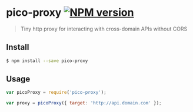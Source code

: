 # pico-proxy [![NPM version][npm-image]][npm-url]
> Tiny http proxy for interacting with cross-domain APIs without CORS


## Install

```sh
$ npm install --save pico-proxy
```


## Usage

```js
var picoProxy = require('pico-proxy');

var proxy = picoProxy({ target: 'http://api.domain.com' });
```
[npm-image]: https://badge.fury.io/js/pico-proxy.svg
[npm-url]: https://npmjs.org/package/pico-proxy
